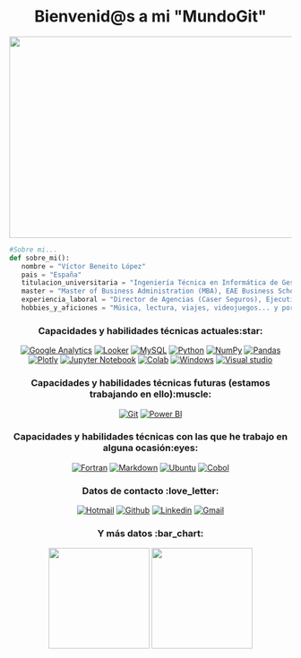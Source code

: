 <h1 align="center">Bienvenid@s a mi "MundoGit"</h1>

<p align="center">
           <img width="720" height="360" src=https://actions.es/wp-content/uploads/2020/08/datos1-1.jpg>
</p>

```python
#Sobre mi...
def sobre_mi():
   nombre = "Víctor Beneito López"
   pais = "España"
   titulacion_universitaria = "Ingeniería Técnica en Informática de Gestión (Universidad Pontificia de Salamanca)"
   master = "Master of Business Administration (MBA), EAE Business School (Universidad de Barcelona)"
   experiencia_laboral = "Director de Agencias (Caser Seguros), Ejecutivo Comercial (Banco Santander), Encargado de tienda (Grupo PCBox)"
   hobbies_y_aficiones = "Música, lectura, viajes, videojuegos... y por supuesto: el mundo de la INFORMÁTICA"
```

<h3 align="center">Capacidades y habilidades técnicas actuales:star:</h3>

<div align="center">
           
[![Google Analytics](https://img.shields.io/badge/Google%20Analytics-E37400?style=for-the-badge&logo=google%20analytics&logoColor=white)](https://analytics.google.com)
[![Looker](https://img.shields.io/badge/looker-blue?style=for-the-badge&logo=looker&logoColor=white)](https://www.looker.com/)
[![MySQL](https://img.shields.io/badge/mysql-%2300f.svg?style=for-the-badge&logo=mysql&logoColor=white)](https://www.mysql.com)
[![Python](https://img.shields.io/badge/python-3670A0?style=for-the-badge&logo=python&logoColor=ffdd54)](https://www.python.org/)
[![NumPy](https://img.shields.io/badge/numpy-%23013243.svg?style=for-the-badge&logo=numpy&logoColor=white)](https://numpy.org)
[![Pandas](https://img.shields.io/badge/pandas-%23150458.svg?style=for-the-badge&logo=pandas&logoColor=white)](https://pandas.pydata.org)
[![Plotly](https://img.shields.io/badge/Plotly-%233F4F75.svg?style=for-the-badge&logo=plotly&logoColor=white)](https://plotly.com)
[![Jupyter Notebook](https://img.shields.io/badge/jupyter-%23FA0F00.svg?style=for-the-badge&logo=jupyter&logoColor=white)](https://jupyter.org)
[![Colab](https://img.shields.io/badge/Colab-F9AB00?style=for-the-badge&logo=googlecolab&color=525252)](https://colab.research.google.com)
[![Windows](https://img.shields.io/badge/Windows-0078D4?style=for-the-badge&logo=windows&logoColor=white)](https://www.microsoft.com/es-es/windows/)
[![Visual studio](https://img.shields.io/badge/Visual_Studio_Code-0078D4?style=for-the-badge&logo=visual%20studio%20code&logoColor=white)](https://code.visualstudio.com/)
           
</div>

<h3 align="center">Capacidades y habilidades técnicas futuras (estamos trabajando en ello):muscle:</h3>

<div align="center">
           
[![Git](https://img.shields.io/badge/git-%23F05033.svg?style=for-the-badge&logo=git&logoColor=white)](https://git-scm.com/)
[![Power BI](https://img.shields.io/badge/Power%20BI-orange?style=for-the-badge&logo=powerBI&logoColor=white)](https://powerbi.microsoft.com/)

</div>

<h3 align="center">Capacidades y habilidades técnicas con las que he trabajo en alguna ocasión:eyes:</h3>

<div align="center">

[![Fortran](https://img.shields.io/badge/Fortran-%23734F96.svg?style=for-the-badge&logo=fortran&logoColor=white)](https://fortran-lang.org/en/)
[![Markdown](https://img.shields.io/badge/markdown-%23000000.svg?style=for-the-badge&logo=markdown&logoColor=white)](https://markdown.es/)
[![Ubuntu](https://img.shields.io/badge/Ubuntu-E95420?style=for-the-badge&logo=ubuntu&logoColor=white)](https://ubuntu.com/)
[![Cobol](https://img.shields.io/badge/Cobol-E95420?style=for-the-badge&logo=cobol&logoColor=white)](https://en.wikipedia.org/wiki/COBOL)

           
</div>


<h3 align="center">Datos de contacto :love_letter:</h3>

<div align="center">
           
[![Hotmail](https://img.shields.io/badge/Microsoft_Outlook-0078D4?style=for-the-badge&logo=microsoft-outlook&logoColor=white)](mailto:vicbene@hotmail.com)
[![Github](https://img.shields.io/badge/GitHub-100000?style=for-the-badge&logo=github&logoColor=white)](https://github.com/VicBene)
[![Linkedin](https://img.shields.io/badge/LinkedIn-0077B5?style=for-the-badge&logo=linkedin&logoColor=white)](https://www.linkedin.com/in/victorbeneito/)
[![Gmail](https://img.shields.io/badge/Gmail-D14836?style=for-the-badge&logo=Gmail&logoColor=white)](mailto:vicbenel@gmail.com)
           
</div>

<h3 align="center">Y más datos :bar_chart:</h3>

<div dir="auto" align="center">

<img src="https://github-readme-stats.vercel.app/api?username=VicBene&theme=tokyonight" style="max-width: 100%;" height="180em">
<img src="https://github-readme-stats.vercel.app/api/top-langs/?username=VicBene&theme=tokyonight" style="max-width: 100%;" height="180em">
      
</div>
